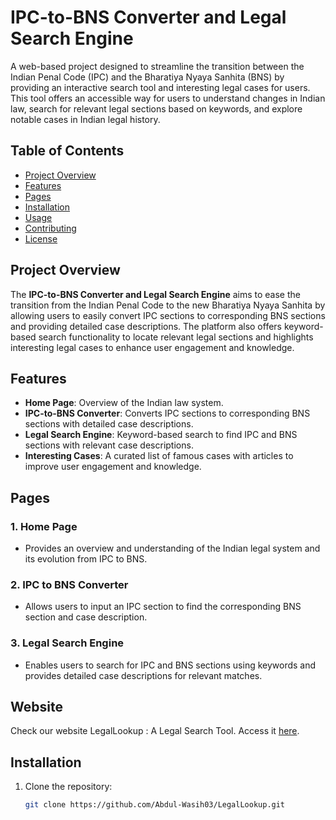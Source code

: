 # IPC-to-BNS Converter and Legal Search Engine

A web-based project designed to streamline the transition between the Indian Penal Code (IPC) and the Bharatiya Nyaya Sanhita (BNS) by providing an interactive search tool and interesting legal cases for users. This tool offers an accessible way for users to understand changes in Indian law, search for relevant legal sections based on keywords, and explore notable cases in Indian legal history.

## Table of Contents

- [Project Overview](#project-overview)
- [Features](#features)
- [Pages](#pages)
- [Installation](#installation)
- [Usage](#usage)
- [Contributing](#contributing)
- [License](#license)

## Project Overview

The **IPC-to-BNS Converter and Legal Search Engine** aims to ease the transition from the Indian Penal Code to the new Bharatiya Nyaya Sanhita by allowing users to easily convert IPC sections to corresponding BNS sections and providing detailed case descriptions. The platform also offers keyword-based search functionality to locate relevant legal sections and highlights interesting legal cases to enhance user engagement and knowledge.

## Features

- **Home Page**: Overview of the Indian law system.
- **IPC-to-BNS Converter**: Converts IPC sections to corresponding BNS sections with detailed case descriptions.
- **Legal Search Engine**: Keyword-based search to find IPC and BNS sections with relevant case descriptions.
- **Interesting Cases**: A curated list of famous cases with articles to improve user engagement and knowledge.

## Pages

### 1. Home Page
   - Provides an overview and understanding of the Indian legal system and its evolution from IPC to BNS.

### 2. IPC to BNS Converter
   - Allows users to input an IPC section to find the corresponding BNS section and case description.

### 3. Legal Search Engine
   - Enables users to search for IPC and BNS sections using keywords and provides detailed case descriptions for relevant matches.

## Website

Check our website LegalLookup : A Legal Search Tool. Access it [here](https://legal-lookup.vercel.app/).

## Installation

1. Clone the repository:
   ```bash
   git clone https://github.com/Abdul-Wasih03/LegalLookup.git
